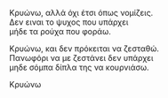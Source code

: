 Κρυώνω, αλλά όχι έτσι όπως νομίζεις.\
Δεν ειναι το ψυχος που υπάρχει\
μήδε τα ρούχα που φοράω.

Κρυώνω, και δεν πρόκειται να ζεσταθώ.\
Πανωφόρι να με ζεστάνει δεν υπάρχει\
μηδε σόμπα δίπλα της να κουρνιάσω.

Κρυώνω